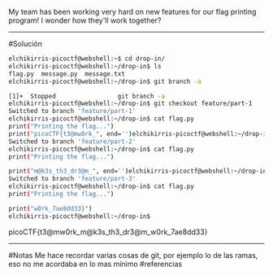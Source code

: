 My team has been working very hard on new features for our flag printing program! I wonder how they'll work together?

--------
#Solución 
```bash
elchikirris-picoctf@webshell:~$ cd drop-in/
elchikirris-picoctf@webshell:~/drop-in$ ls
flag.py  message.py  message.txt
elchikirris-picoctf@webshell:~/drop-in$ git branch -a

[1]+  Stopped                 git branch -a
elchikirris-picoctf@webshell:~/drop-in$ git checkout feature/part-1
Switched to branch 'feature/part-1'
elchikirris-picoctf@webshell:~/drop-in$ cat flag.py 
print("Printing the flag...")
print("picoCTF{t3@mw0rk_", end='')elchikirris-picoctf@webshell:~/drop-in$ git checkout feature/part-2
Switched to branch 'feature/part-2'
elchikirris-picoctf@webshell:~/drop-in$ cat flag.py 
print("Printing the flag...")

print("m@k3s_th3_dr3@m_", end='')elchikirris-picoctf@webshell:~/drop-in$ git checkout feature/part-3
Switched to branch 'feature/part-3'
elchikirris-picoctf@webshell:~/drop-in$ cat flag.py 
print("Printing the flag...")

print("w0rk_7ae8dd33}")
elchikirris-picoctf@webshell:~/drop-in$ 

```


picoCTF{t3@mw0rk_m@k3s_th3_dr3@m_w0rk_7ae8dd33}

-----------
#Notas 
Me hace recordar varias cosas de git, por ejemplo lo de las ramas, eso no me acordaba en lo mas mínimo 
#referencias 